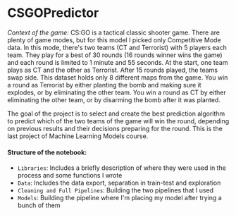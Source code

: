 # CSGOPredictor

*Context of the game:* CS:GO is a tactical classic shooter game. There are plenty of game modes, but for this model I picked only Competitive Mode data. In this mode, there's two teams (CT and Terrorist) with 5 players each team. They play for a best of 30 rounds (16 rounds winner wins the game) and each round is limited to 1 minute and 55 seconds. At the start, one team plays as CT and the other as Terrorist. After 15 rounds played, the teams swap side. This dataset holds only 8 different maps from the game. You win a round as Terrorist by either planting the bomb and making sure it explodes, or by eliminating the other team. You win a round as CT by either eliminating the other team, or by disarming the bomb after it was planted.

The goal of the project is to select and create the best prediction algorithm to predict which of the two teams of the game will win the round, depending on previous results and their decisions preparing for the round. This is the last project of Machine Learning Models course.
#### Structure of the notebook:
* `Libraries`: Includes a briefly description of where they were used in the process and some functions I wrote
* `Data`: Includes the data export, separation in train-test and exploration
* `Cleaning and Full Pipelines`: Building the two pipelines that I used
* `Models`: Building the pipeline where I'm placing my model after trying a bunch of them